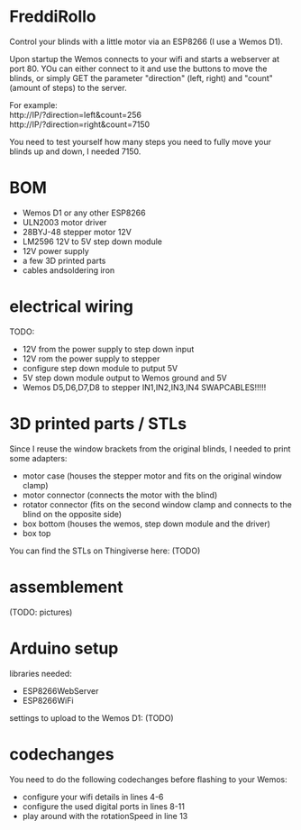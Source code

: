 # FreddiRollo

Control your blinds with a little motor via an ESP8266 (I use a Wemos D1).

Upon startup the Wemos connects to your wifi and starts a webserver at port 80.
YOu can either connect to it and use the buttons to move the blinds, or simply GET the parameter "direction" (left, right) and "count" (amount of steps) to the server.

For example:  
http://IP/?direction=left&count=256  
http://IP/?direction=right&count=7150

You need to test yourself how many steps you need to fully move your blinds up and down, I needed 7150.

# BOM
- Wemos D1 or any other ESP8266
- ULN2003 motor driver
- 28BYJ-48 stepper motor 12V
- LM2596 12V to 5V step down module
- 12V power supply
- a few 3D printed parts
- cables andsoldering iron

# electrical wiring

TODO:
- 12V from the power supply to step down input
- 12V rom the power supply to stepper
- configure step down module to putput 5V
- 5V step down module output to Wemos ground and 5V
- Wemos D5,D6,D7,D8 to stepper IN1,IN2,IN3,IN4 SWAPCABLES!!!!!

# 3D printed parts / STLs
Since I reuse the window brackets from the original blinds, I needed to print some adapters:

- motor case (houses the stepper motor and fits on the original window clamp)
- motor connector (connects the motor with the blind)
- rotator connector (fits on the second window clamp and connects to the blind on the opposite side)
- box bottom (houses the wemos, step down module and the driver)
- box top 

You can find the STLs on Thingiverse here: (TODO)

# assemblement
(TODO: pictures)

# Arduino setup
libraries needed:
- ESP8266WebServer
- ESP8266WiFi

settings to upload to the Wemos D1: (TODO)

# codechanges
You need to do the following codechanges before flashing to your Wemos:

- configure your wifi details in lines 4-6
- configure the used digital ports in lines 8-11
- play around with the rotationSpeed in line 13
